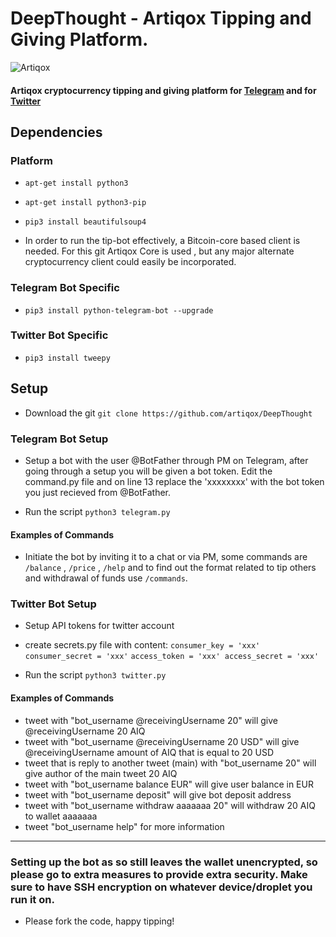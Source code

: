 # DeepThought - Artiqox Tipping and Giving Platform.

![Artiqox](https://avatars2.githubusercontent.com/u/37213767?s=250&v=4)
 
#### Artiqox cryptocurrency tipping and giving platform for [Telegram](https://telegram.org) and for [Twitter](http://twitter.com)


## Dependencies 
### Platform

*  `apt-get install python3`
*  `apt-get install python3-pip`
*  `pip3 install beautifulsoup4`

* In order to run the tip-bot effectively, a Bitcoin-core based client is needed. For this git Artiqox Core is used , but any major alternate cryptocurrency client could easily be incorporated.
### Telegram Bot Specific
*  `pip3 install python-telegram-bot --upgrade`
### Twitter Bot Specific
*  `pip3 install tweepy`

## Setup

* Download the git
`git clone https://github.com/artiqox/DeepThought`
### Telegram Bot Setup
* Setup a bot with the user @BotFather through PM on Telegram, after going through a setup you will be given a bot token. Edit the command.py file and on line 13 replace the 'xxxxxxxx' with the bot token you just recieved from @BotFather. 

*  Run the script 
`python3 telegram.py`

#### Examples of Commands
*  Initiate the bot by inviting it to a chat or via PM, some commands are `/balance` , `/price` , `/help` and to find out the format related to tip others and withdrawal of funds use `/commands`.

### Twitter Bot Setup

* Setup API tokens for twitter account

* create secrets.py file with content:
`consumer_key = 'xxx' consumer_secret = 'xxx'`
`access_token = 'xxx' access_secret = 'xxx'`

*  Run the script 
`python3 twitter.py`

#### Examples of Commands
* tweet with "bot_username @receivingUsername 20" will give @receivingUsername 20 AIQ
* tweet with "bot_username @receivingUsername 20 USD" will give @receivingUsername amount of AIQ that is equal to 20 USD
* tweet that is reply to another tweet (main) with "bot_username 20" will give author of the main tweet 20 AIQ
* tweet with "bot_username balance EUR" will give user balance in EUR
* tweet with "bot_username deposit" will give bot deposit address
* tweet with "bot_username withdraw aaaaaaa 20" will withdraw 20 AIQ to wallet aaaaaaa
* tweet "bot_username help" for more information
---
### Setting up the bot as so still leaves the wallet unencrypted, so please go to extra measures to provide extra security. Make sure to have SSH encryption on whatever device/droplet you run it on. 

*  Please fork the code, happy tipping! 